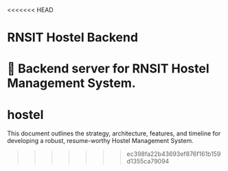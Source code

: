 <<<<<<< HEAD
# RNSIT Hostel Backend

🚀 Backend server for RNSIT Hostel Management System.
=======
# hostel
This document outlines the strategy, architecture, features, and timeline for developing a robust, resume-worthy Hostel Management System.
>>>>>>> ec398fa22b43693ef876f161b159d1355ca79094
